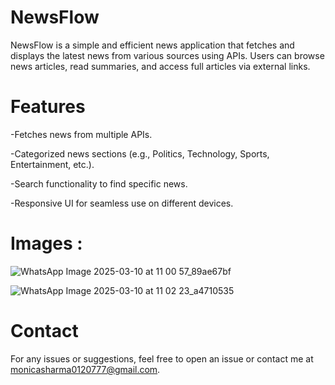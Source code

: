 # NewsFlow 
NewsFlow is a simple and efficient news application that fetches and displays the latest news from various sources using APIs. Users can browse news articles, read summaries, and access full articles via external links.

# Features

-Fetches news from multiple APIs.

-Categorized news sections (e.g., Politics, Technology, Sports, Entertainment, etc.).

-Search functionality to find specific news.

-Responsive UI for seamless use on different devices.

# Images :


![WhatsApp Image 2025-03-10 at 11 00 57_89ae67bf](https://github.com/user-attachments/assets/af590000-f2a0-4d66-8203-cdc07a8cceae)


![WhatsApp Image 2025-03-10 at 11 02 23_a4710535](https://github.com/user-attachments/assets/c71d791d-c5f4-470b-ac60-74409d2c2299)

# Contact

For any issues or suggestions, feel free to open an issue or contact me at monicasharma0120777@gmail.com.

